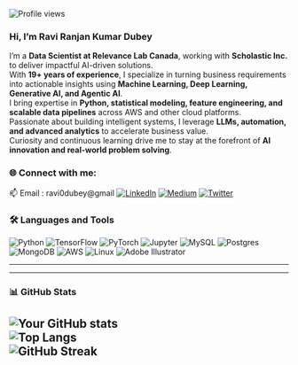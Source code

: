 ![Profile views](https://komarev.com/ghpvc/?username=ravi0dubey&color=blue)

### Hi, I’m Ravi Ranjan Kumar Dubey  

I’m a **Data Scientist at Relevance Lab Canada**, working with **Scholastic Inc.** to deliver impactful AI-driven solutions.  
With **19+ years of experience**, I specialize in turning business requirements into actionable insights using **Machine Learning, Deep Learning, Generative AI, and Agentic AI**.  
I bring expertise in **Python, statistical modeling, feature engineering, and scalable data pipelines** across AWS and other cloud platforms.  
Passionate about building intelligent systems, I leverage **LLMs, automation, and advanced analytics** to accelerate business value.  
Curiosity and continuous learning drive me to stay at the forefront of **AI innovation and real-world problem solving**.  


### 🌐 Connect with me:
📫 Email : ravi0dubey@gmail
[![LinkedIn](https://img.shields.io/badge/LinkedIn-%230077B5.svg?logo=linkedin&logoColor=white)](https://linkedin.com/in/ravi-ranjan-kumar-dubey-1b842b66) 
[![Medium](https://img.shields.io/badge/Medium-12100E?logo=medium&logoColor=white)](https://medium.com/@ravi0dubey)
[![Twitter](https://img.shields.io/badge/Twitter-%231DA1F2.svg?logo=Twitter&logoColor=white)](https://twitter.com/ravi0dubey)

### 🛠️ Languages and Tools
![Python](https://img.shields.io/badge/Python-3776AB?logo=python&logoColor=white)
![TensorFlow](https://img.shields.io/badge/TensorFlow-FF6F00?logo=tensorflow&logoColor=white)
![PyTorch](https://img.shields.io/badge/PyTorch-EE4C2C?logo=pytorch&logoColor=white)
![Jupyter](https://img.shields.io/badge/Jupyter-F37626?logo=jupyter&logoColor=white)
![MySQL](https://img.shields.io/badge/MySQL-4479A1?logo=mysql&logoColor=white)
![Postgres](https://img.shields.io/badge/PostgreSQL-4169E1?logo=postgresql&logoColor=white)
![MongoDB](https://img.shields.io/badge/MongoDB-47A248?logo=mongodb&logoColor=white)
![AWS](https://img.shields.io/badge/AWS-232F3E?logo=amazon-aws&logoColor=white)
![Linux](https://img.shields.io/badge/Linux-FCC624?logo=linux&logoColor=black)
![Adobe Illustrator](https://img.shields.io/badge/Illustrator-FF9A00?logo=adobe-illustrator&logoColor=white)

---
---
### 📊 GitHub Stats
![Your GitHub stats](https://github-readme-stats.vercel.app/api?username=ravi0dubey&show_icons=true&theme=default)  
![Top Langs](https://github-readme-stats.vercel.app/api/top-langs/?username=ravi0dubey&layout=compact)  
![GitHub Streak](https://github-readme-streak-stats.herokuapp.com/?user=ravi0dubey&theme=default)
---



